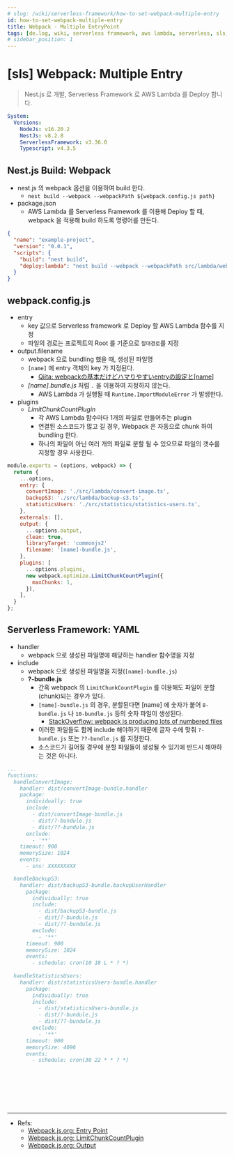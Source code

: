```yaml
---
# slug: /wiki/serverless-framework/how-to-set-webpack-multiple-entry
id: how-to-set-webpack-multiple-entry
title: Webpack - Multiple EntryPoint
tags: [de.log, wiki, serverless framework, aws lambda, serverless, sls, webpack, multi entry, multiple entry, nest.js]
# sidebar_position: 1
---
```



<!--title -->
# [sls] Webpack: Multiple Entry
<!--//title -->

> Nest.js 로 개발, Serverless Framework 로 AWS Lambda 를 Deploy 합니다.

```yaml
System:
  Versions:
    NodeJs: v16.20.2
    NestJs: v8.2.8
    ServerlessFramework: v3.36.0
    Typescript: v4.3.5
```
 
## Nest.js Build: Webpack
- nest.js 의 webpack 옵션을 이용하여 build 한다. 
  + `nest build --webpack --webpackPath ${webpack.config.js path}`
- package.json
  + AWS Lambda 를 Serverless Framework 를 이용해 Deploy 할 때, webpack 을 적용해 build 하도록 명령어를 만든다. 
```json
{
  "name": "example-project",
  "version": "0.0.1",
  "scripts": {
    "build": "nest build",
    "deploy:lambda": "nest build --webpack --webpackPath src/lambda/webpack.config.js && sls deploy -c serverless.yaml"
  }
}
```

## webpack.config.js
- entry
  + key 값으로 Serverless framework 로 Deploy 할 AWS Lambda 함수를 지정
  + 파일의 경로는 프로젝트의 Root 를 기준으로 `절대경로`를 지정
- output.filename
  + webpack 으로 bundling 했을 때, 생성된 파일명
  + `[name]` 에 entry 객체의 key 가 지정된다.
    - [Qiita: webpackの基本だけどハマりやすいentryの設定と[name]](https://qiita.com/sansaisoba/items/921438a19cbf5a31ec53)
  + _[name].bundle.js_ 처럼 `.` 을 이용하여 지정하지 않는다.
    - AWS Lambda 가 실행될 때 `Runtime.ImportModuleError` 가 발생한다.
- plugins
  + _LimitChunkCountPlugin_ 
    - 각 AWS Lambda 함수마다 1개의 파일로 만들어주는 plugin
    - 연결된 소스코드가 많고 길 경우, Webpack 은 자동으로 chunk 하여 bundling 한다.
    - 하나의 파일이 아닌 여러 개의 파일로 분할 될 수 있으므로 파일의 갯수를 지정할 경우 사용한다.

```javascript
module.exports = (options, webpack) => {
  return {
    ...options,
    entry: {
      convertImage: './src/lambda/convert-image.ts',
      backupS3: './src/lambda/backup-s3.ts',
      statisticsUsers: './src/statistics/statistics-users.ts',
    },
    externals: [],
    output: {
      ...options.output,
      clean: true,
      libraryTarget: 'commonjs2'
      filename: '[name]-bundle.js',
    },
    plugins: [
      ...options.plugins,
      new webpack.optimize.LimitChunkCountPlugin({
        maxChunks: 1,
      }),
    ],
  }
};
```

## Serverless Framework: YAML
- handler
  + webpack 으로 생성된 파일명에 해당하는 handler 함수명을 지정
- include
  + webpack 으로 생성된 파일명을 지정(`[name]-bundle.js`)
  + **?-bundle.js**
    - 간혹 webpack 의 `LimitChunkCountPlugin` 를 이용해도 파일이 분할(chunk)되는 경우가 있다.
    - `[name]-bundle.js` 의 경우, 분할된다면 [name] 에 숫자가 붙어 `8-bundle.js` 나 `10-bundle.js` 등의 숫자 파일이 생성된다.
      + [StackOverflow: webpack is producing lots of numbered files](https://stackoverflow.com/questions/43507438/webpack-is-producing-lots-of-numbered-files)
    - 이러한 파일들도 함께 include 해야하기 때문에 글자 수에 맞춰 `?-bundle.js` 또는 `??-bundle.js` 를 지정한다.
    - 소스코드가 길어질 경우에 분할 파일들이 생성될 수 있기에 반드시 해야하는 것은 아니다.
```yaml
...
functions: 
  handleConvertImage:
    handler: dist/convertImage-bundle.handler
    package:
      individually: true
      include:
        - dist/convertImage-bundle.js
        - dist/?-bundule.js
        - dist/??-bundule.js
      exclude:
        - '**'
    timeout: 900
    memorySize: 1024
    events:
      - sns: XXXXXXXXX

  handleBackupS3:
    handler: dist/backupS3-bundle.backupUserHandler
      package:
        individually: true
        include:
          - dist/backupS3-bundle.js
          - dist/?-bundule.js
          - dist/??-bundule.js
        exclude:
          - '**'
      timeout: 900
      memorySize: 1024
      events:
        - schedule: cron(10 18 L * ? *)
  
  handleStatisticsUsers:
    handler: dist/statisticsUsers-bundle.handler
      package:
        individually: true
        include:
          - dist/statisticsUsers-bundle.js
          - dist/?-bundule.js
          - dist/??-bundule.js
        exclude:
          - '**'
      timeout: 900
      memorySize: 4096
      events:
        - schedule: cron(30 22 * * ? *)
```


<br /><br /><br /><br /><br />

--- 
- Refs:
  + [Webpack.js.org: Entry Point](https://webpack.js.org/concepts/entry-points/)
  + [Webpack.js.org: LimitChunkCountPlugin](https://webpack.js.org/plugins/limit-chunk-count-plugin)
  + [Webpack.js.org: Output](https://webpack.js.org/configuration/output/)